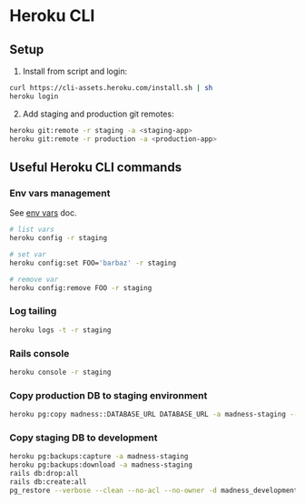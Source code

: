 # Heroku CLI

## Setup

1. Install from script and login:
```bash
curl https://cli-assets.heroku.com/install.sh | sh
heroku login
```

2. Add staging and production git remotes:
```bash
heroku git:remote -r staging -a <staging-app>
heroku git:remote -r production -a <production-app>
```

## Useful Heroku CLI commands

### Env vars management

See [env vars](env-vars.md) doc.

```bash
# list vars
heroku config -r staging

# set var
heroku config:set FOO='barbaz' -r staging

# remove var
heroku config:remove FOO -r staging
```

### Log tailing

```bash
heroku logs -t -r staging
```

### Rails console

```bash
heroku console -r staging
```

### Copy production DB to staging environment

```bash
heroku pg:copy madness::DATABASE_URL DATABASE_URL -a madness-staging --confirm madness-staging
```

### Copy staging DB to development

```bash
heroku pg:backups:capture -a madness-staging
heroku pg:backups:download -a madness-staging
rails db:drop:all
rails db:create:all
pg_restore --verbose --clean --no-acl --no-owner -d madness_development latest.dump
```
